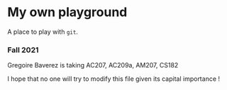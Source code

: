 # My own playground

A place to play with `git`.

### Fall 2021
Gregoire Baverez is taking AC207, AC209a, AM207, CS182

I hope that no one will try to modify this file given its capital importance !
